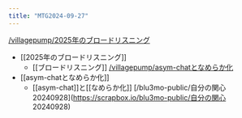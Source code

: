 ```yaml
---
title: "MTG2024-09-27"
---
```


[/villagepump/2025年のブロードリスニング](https://scrapbox.io/villagepump/2025年のブロードリスニング)
- [[2025年のブロードリスニング]]
    - [[ブロードリスニング]]
[/villagepump/asym-chatとなめらか化](https://scrapbox.io/villagepump/asym-chatとなめらか化)
- [[asym-chatとなめらか化]]
    - [[asym-chat]]と[[なめらか化]]
[/blu3mo-public/自分の関心 20240928](https://scrapbox.io/blu3mo-public/自分の関心 20240928)
